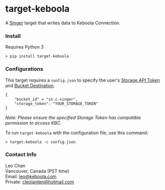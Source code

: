 # target-keboola #

A [Singer](https://singer.io/) target that writes data to Keboola Connection.

### Install ###

Requires Python 3
```
> pip install target-keboola
```

### Configurations ###

This target requires a `config.json` to specify the user's [Storage API Token](https://developers.keboola.com/integrate/storage/python-client/) and [Bucket Destination](https://help.keboola.com/storage/buckets/).

```
{
    "bucket_id" = "in.c-singer",
    "storage_token": "YOUR_STORAGE_TOKEN"
}
```
*Note: Please ensure the specified Storage Token has compatible permission to access KBC.* 

To run `target-keboola` with the configuration file, use this command:
```
> target-keboola -c config.json
```

### Contact Info ###

Leo Chan  
Vancouver, Canada (PST time)  
Email: leo@keboola.com  
Private: cleojanten@hotmail.com  
